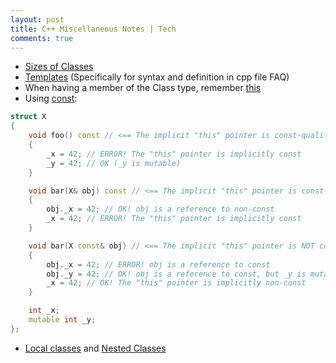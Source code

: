 ```yaml
---
layout: post
title: C++ Miscellaneous Notes | Tech
comments: true
---
```


- [Sizes of Classes](https://www.geeksforgeeks.org/why-is-the-size-of-an-empty-class-not-zero-in-c/)
- [Templates](https://isocpp.org/wiki/faq/templates#templates-defn-vs-decl) (Specifically for syntax and definition in cpp file FAQ)
- When having a member of the Class type, remember [this](https://www.geeksforgeeks.org/can-a-c-class-have-an-object-of-self-type/)
- Using [const](https://stackoverflow.com/questions/15999123/const-before-parameter-vs-const-after-function-name-c):  
```cpp
struct X
{
    void foo() const // <== The implicit "this" pointer is const-qualified!
    {
        _x = 42; // ERROR! The "this" pointer is implicitly const
        _y = 42; // OK (_y is mutable)
    }

    void bar(X& obj) const // <== The implicit "this" pointer is const-qualified!
    {
        obj._x = 42; // OK! obj is a reference to non-const
        _x = 42; // ERROR! The "this" pointer is implicitly const
    }

    void bar(X const& obj) // <== The implicit "this" pointer is NOT const-qualified!
    {
        obj._x = 42; // ERROR! obj is a reference to const
        obj._y = 42; // OK! obj is a reference to const, but _y is mutable
        _x = 42; // OK! The "this" pointer is implicitly non-const
    }

    int _x;
    mutable int _y;
};
```


- [Local classes](https://www.geeksforgeeks.org/local-class-in-c/) and [Nested Classes](https://www.geeksforgeeks.org/nested-classes-in-c/)

